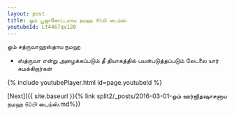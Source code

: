 ```yaml
---
layout: post
title: ஓம் பூஜாகோட்டமாய நமஹ ௧௦௮ டைம்ஸ்
youtubeId: Lt4467qv128
---
```

 
 
 ஓம் சத்ருவாஹஸ்தாய நமஹ  
 
 - ஸ்த்ருவா என்று அழைக்கப்படும் தீ தியாகத்தில் பயன்படுத்தப்படும் லேடலை யார் சுமக்கிறார்கள் 
 
  
 
  
 
 
 
 
 
 


{% include youtubePlayer.html id=page.youtubeId %}
 
[Next]({{ site.baseurl }}{% link  split2/_posts/2016-03-01-ஓம் ஊர்ஜிதஷாசனாய நமஹ ௧௦௮ டைம்ஸ்.md%})
 
